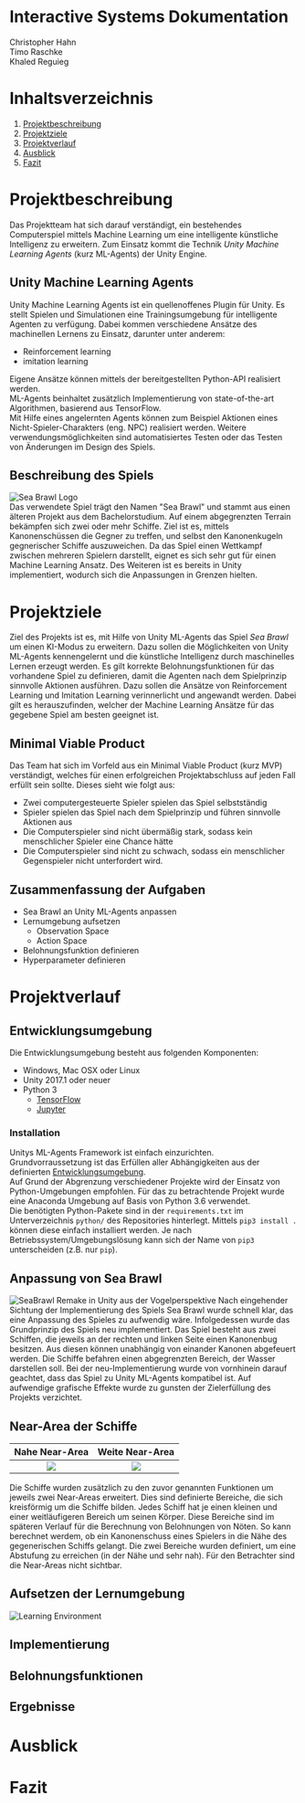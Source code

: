 # Interactive Systems Dokumentation
Christopher Hahn  
Timo Raschke  
Khaled Reguieg

# Inhaltsverzeichnis
1. [Projektbeschreibung](#desc)
2. [Projektziele](#goals)
3. [Projektverlauf](#runnning)
4. [Ausblick](#outlook)
5. [Fazit](#conclusion)

# Projektbeschreibung<a name="desc"></a>
Das Projektteam hat sich darauf verständigt, ein bestehendes Computerspiel mittels Machine Learning um eine intelligente künstliche Intelligenz zu erweitern. Zum Einsatz kommt die Technik *Unity Machine Learning Agents* (kurz ML-Agents) der Unity Engine.

## Unity Machine Learning Agents
Unity Machine Learning Agents ist ein quellenoffenes Plugin für Unity. Es stellt Spielen und Simulationen eine Trainingsumgebung für intelligente Agenten zu verfügung. Dabei kommen verschiedene Ansätze des machinellen Lernens zu Einsatz, darunter unter anderem:

* Reinforcement learning
* imitation learning

Eigene Ansätze können mittels der bereitgestellten Python-API realisiert werden.  
ML-Agents beinhaltet zusätzlich Implementierung von state-of-the-art Algorithmen, basierend aus TensorFlow.  
Mit Hilfe eines angelernten Agents können zum Beispiel Aktionen eines Nicht-Spieler-Charakters (eng. NPC) realisiert werden. Weitere verwendungsmöglichkeiten sind automatisiertes Testen oder das Testen von Änderungen im Design des Spiels.

## Beschreibung des Spiels
![Sea Brawl Logo](img/SeaBrawl.png "Sea Brawl")  
Das verwendete Spiel trägt den Namen "Sea Brawl" und stammt aus einen älteren Projekt aus dem Bachelorstudium. Auf einem abgegrenzten Terrain bekämpfen sich zwei oder mehr Schiffe. Ziel ist es, mittels Kanonenschüssen die Gegner zu treffen, und selbst den Kanonenkugeln gegnerischer Schiffe auszuweichen. Da das Spiel einen Wettkampf zwischen mehreren Spielern darstellt, eignet es sich sehr gut für einen Machine Learning Ansatz. Des Weiteren ist es bereits in Unity implementiert, wodurch sich die Anpassungen in Grenzen hielten.

# Projektziele<a name="goals"></a>
Ziel des Projekts ist es, mit Hilfe von Unity ML-Agents das Spiel *Sea Brawl* um einen KI-Modus zu erweitern. Dazu sollen die Möglichkeiten von Unity ML-Agents kennengelernt und die künstliche Intelligenz durch maschinelles Lernen erzeugt werden. Es gilt korrekte Belohnungsfunktionen für das vorhandene Spiel zu definieren, damit die Agenten nach dem Spielprinzip sinnvolle Aktionen ausführen. Dazu sollen die Ansätze von Reinforcement Learning und Imitation Learning verinnerlicht und angewandt werden. Dabei gilt es herauszufinden, welcher der Machine Learning Ansätze für das gegebene Spiel am besten geeignet ist.

## Minimal Viable Product
Das Team hat sich im Vorfeld aus ein Minimal Viable Product (kurz MVP) verständigt, welches für einen erfolgreichen Projektabschluss auf jeden Fall erfüllt sein sollte. Dieses sieht wie folgt aus:

* Zwei computergesteuerte Spieler spielen das Spiel selbstständig
* Spieler spielen das Spiel nach dem Spielprinzip und führen sinnvolle Aktionen aus
* Die Computerspieler sind nicht übermäßig stark, sodass kein menschlicher Spieler eine Chance hätte
* Die Computerspieler sind nicht zu schwach, sodass ein menschlicher Gegenspieler nicht unterfordert wird.

## Zusammenfassung der Aufgaben
* Sea Brawl an Unity ML-Agents anpassen
* Lernumgebung aufsetzen
  * Observation Space
  * Action Space
* Belohnungsfunktion definieren
* Hyperparameter definieren

# Projektverlauf<a name="running"></a>

## Entwicklungsumgebung<a name="environment"></a>
Die Entwicklungsumgebung besteht aus folgenden Komponenten:

* Windows, Mac OSX oder Linux
* Unity 2017.1 oder neuer
* Python 3
  * [TensorFlow](https://www.tensorflow.org/)
  * [Jupyter](http://jupyter.org/)

### Installation
Unitys ML-Agents Framework ist einfach einzurichten. Grundvorraussetzung ist das Erfüllen aller Abhängigkeiten aus der definierten [Entwicklungsumgebung](#environment).  
Auf Grund der Abgrenzung verschiedener Projekte wird der Einsatz von Python-Umgebungen empfohlen. Für das zu betrachtende Projekt wurde eine Anaconda Umgebung auf Basis von Python 3.6 verwendet.  
Die benötigten Python-Pakete sind in der `requirements.txt` im Unterverzeichnis `python/` des Repositories hinterlegt. Mittels `pip3 install .` können diese einfach installiert werden. Je nach Betriebssystem/Umgebungslösung kann sich der Name von `pip3` unterscheiden (z.B. nur `pip`).

## Anpassung von Sea Brawl
![SeaBrawl Remake in Unity aus der Vogelperspektive](img/seabrawl-top.png "SeaBrawl Remake in Unity aus der Vogelperspektive")
Nach eingehender Sichtung der Implementierung des Spiels Sea Brawl wurde schnell klar, das eine Anpassung des Spieles zu aufwendig wäre. Infolgedessen wurde das Grundprinzip des Spiels neu implementiert. Das Spiel besteht aus zwei Schiffen, die jeweils an der rechten und linken Seite einen Kanonenbug besitzen. Aus diesen können unabhängig von einander Kanonen abgefeuert werden. Die Schiffe befahren einen abgegrenzten Bereich, der Wasser darstellen soll. Bei der neu-Implementierung wurde von vornhinein darauf geachtet, dass das Spiel zu Unity ML-Agents kompatibel ist. Auf aufwendige grafische Effekte wurde zu gunsten der Zielerfüllung des Projekts verzichtet.

## Near-Area der Schiffe
Nahe Near-Area          |Weite Near-Area
:----------------------:|:-------------------------:
![](img/neararea1.png)  |![](img/neararea2.png)
Die Schiffe wurden zusätzlich zu den zuvor genannten Funktionen um jeweils zwei Near-Areas erweitert. Dies sind definierte Bereiche, die sich kreisförmig um die Schiffe bilden. Jedes Schiff hat je einen kleinen und einer weitläufigeren Bereich um seinen Körper. Diese Bereiche sind im späteren Verlauf für die Berechnung von Belohnungen von Nöten. So kann berechnet werdem, ob ein Kanonenschuss eines Spielers in die Nähe des gegenerischen Schiffs gelangt. Die zwei Bereiche wurden definiert, um eine Abstufung zu erreichen (in der Nähe und sehr nah). Für den Betrachter sind die Near-Areas nicht sichtbar.

## Aufsetzen der Lernumgebung
![Learning Environment](docs/images/learning_environment.png "Learning Environment")

## Implementierung

## Belohnungsfunktionen

## Ergebnisse

# Ausblick<a name="outlook"></a>

# Fazit<a name="conclusion"></a>
